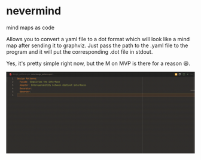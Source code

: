 # nevermind
mind maps as code


Allows you to convert a yaml file to a dot format which will look like a mind map after sending it to graphviz. Just pass the path to the .yaml file to the program and it will put the corresponding .dot file in stdout.

Yes, it's pretty simple right now, but the M on MVP is there for a reason 😆.

![Showing a yaml input and a diagram output](docs/showcase.gif)
